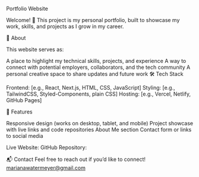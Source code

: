 Portfolio Website

Welcome! 👋
This project is my personal portfolio, built to showcase my work, skills, and projects as I grow in my career.

🚀 About

This website serves as:

A place to highlight my technical skills, projects, and experience
A way to connect with potential employers, collaborators, and the tech community
A personal creative space to share updates and future work
🛠 Tech Stack

Frontend: [e.g., React, Next.js, HTML, CSS, JavaScript]
Styling: [e.g., TailwindCSS, Styled-Components, plain CSS]
Hosting: [e.g., Vercel, Netlify, GitHub Pages]


📄 Features

Responsive design (works on desktop, tablet, and mobile)
Project showcase with live links and code repositories
About Me section
Contact form or links to social media

Live Website: 
GitHub Repository: 

📬 Contact
Feel free to reach out if you’d like to connect!
marianawatermeyer@gmail.com